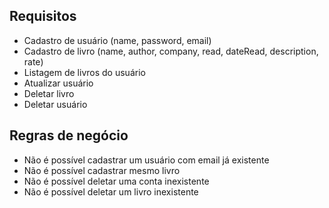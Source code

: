 ## Requisitos

- Cadastro de usuário (name, password, email)
- Cadastro de livro (name, author, company, read, dateRead, description, rate)
- Listagem de livros do usuário
- Atualizar usuário
- Deletar livro
- Deletar usuário

## Regras de negócio

- Não é possível cadastrar um usuário com email já existente
- Não é possível cadastrar mesmo livro
- Não é possível deletar uma conta inexistente
- Não é possível deletar um livro inexistente